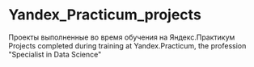 # Yandex_Practicum_projects
Проекты выполненные во время обучения на Яндекс.Практикум
Projects completed during training at Yandex.Practicum, the profession "Specialist in Data Science"
